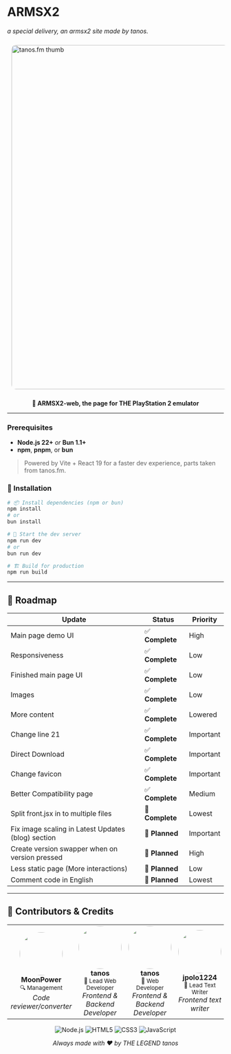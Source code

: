 # ARMSX2

_a special delivery, an armsx2 site made by tanos._

<img src="https://tanos.is-a.dev/images/puresakura.png" alt="tanos.fm thumb" width="800px" style="border-radius: 10px; margin: 10px;">

<div align="center">

**🚀 ARMSX2-web, the page for THE PlayStation 2 emulator**

</div>

---

### Prerequisites

- **Node.js 22+** _or_ **Bun 1.1+**
- **npm**, **pnpm**, or **bun**

> Powered by Vite + React 19 for a faster dev experience, parts taken from tanos.fm.

### 🔧 Installation

```bash
# 📦 Install dependencies (npm or bun)
npm install
# or
bun install

# 🚀 Start the dev server
npm run dev
# or
bun run dev

# 🏗 Build for production
npm run build
```

---

## 🎯 Roadmap

<div align="center">

| Update                                             | Status             | Priority  |
| -------------------------------------------------- | ------------------ | --------- |
| Main page demo UI                                  | ✅ **Complete**    | High      |
| Responsiveness                                     | ✅ **Complete**    | Low       |
| Finished main page UI                              | ✅ **Complete**    | Low       |
| Images                                             | ✅ **Complete**    | Low       |
| More content                                       | ✅ **Complete**    | Lowered   |
| Change line 21                                     | ✅ **Complete**    | Important |
| Direct Download                                    | ✅ **Complete**    | Important |
| Change favicon                                     | ✅ **Complete**    | Important |
| Better Compatibility page                          | ✅ **Complete**    | Medium    |
| Split front.jsx in to multiple files               | 🔄 **Complete**    | Lowest    |
| Fix image scaling in Latest Updates (blog) section | 🔄 **Planned**     | Important |
| Create version swapper when on version pressed     | 🔄 **Planned**     | High      |
| Less static page (More interactions)               | 🔄 **Planned**     | Low       |
| Comment code in English                            | 🔄 **Planned**     | Lowest    |

</div>

---

## 🤝 Contributors & Credits

<div align="center">
<table>
<tr>

<td align="center" width="200px">
<img src="https://github.com/momo-AUX1.png" width="100px" style="border-radius: 50%"><br>
<strong>MoonPower</strong><br>
<sub>🔍 Management</sub><br>
<em>Code reviewer/converter</em>
</td>

<td align="center" width="200px">
<img src="https://github.com/tanosshi.png" width="100px" style="border-radius: 50%"><br>
<strong>tanos</strong><br>
<sub>🎯 Lead Web Developer</sub><br>
<em>Frontend & Backend Developer</em>
</td>

<td align="center" width="200px">
<img src="https://github.com/medievalshell.png" width="100px" style="border-radius: 50%"><br>
<strong>tanos</strong><br>
<sub>🎯 Web Developer</sub><br>
<em>Frontend & Backend Developer</em>
</td>

<td align="center" width="200px">
<img src="https://github.com/jpolo1224.png" width="100px" style="border-radius: 50%"><br>
<strong>jpolo1224</strong><br>
<sub>💬 Lead Text Writer</sub><br>
<em>Frontend text writer</em>
</td>
</tr>
</table>
</div>

<div align="center">

![Node.js](https://img.shields.io/badge/Node.js-43853D?style=for-the-badge&logo=node.js&logoColor=white)
![HTML5](https://img.shields.io/badge/HTML5-E34F26?style=for-the-badge&logo=html5&logoColor=white)
![CSS3](https://img.shields.io/badge/CSS3-1572B6?style=for-the-badge&logo=css3&logoColor=white)
![JavaScript](https://img.shields.io/badge/JavaScript-F7DF1E?style=for-the-badge&logo=javascript&logoColor=black)

</div>

<div align="center">

_Always made with ❤️ by THE LEGEND tanos_

</div>
